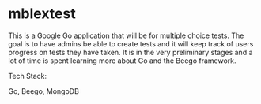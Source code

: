 # mblextest

This is a Google Go application that will be for multiple choice tests.  The goal is to have admins be able to create tests and it will
keep track of users progress on tests they have taken.  It is in the very preliminary stages and a lot of time is spent learning more 
about Go and the Beego framework.

Tech Stack:

Go, Beego, MongoDB
